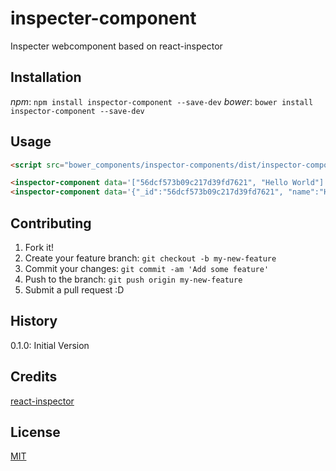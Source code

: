 # inspecter-component

Inspecter webcomponent based on react-inspector

## Installation

_*npm*_: `npm install inspector-component --save-dev`
_*bower*_: `bower install inspector-component --save-dev`

## Usage

```html
<script src="bower_components/inspector-components/dist/inspector-component.js"></script>

<inspector-component data='["56dcf573b09c217d39fd7621", "Hello World"]'></inspector-component>
<inspector-component data='{"_id":"56dcf573b09c217d39fd7621", "name":"Hello World"}'></inspector-component>
```

## Contributing

1. Fork it!
2. Create your feature branch: `git checkout -b my-new-feature`
3. Commit your changes: `git commit -am 'Add some feature'`
4. Push to the branch: `git push origin my-new-feature`
5. Submit a pull request :D

## History

0.1.0: Initial Version

## Credits

[react-inspector](https://github.com/xyc/react-inspector)

## License

[MIT](./LICENSE)
